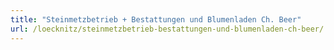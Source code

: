 ```yaml
---
title: "Steinmetzbetrieb + Bestattungen und Blumenladen Ch. Beer"
url: /loecknitz/steinmetzbetrieb-bestattungen-und-blumenladen-ch-beer/
---
```

